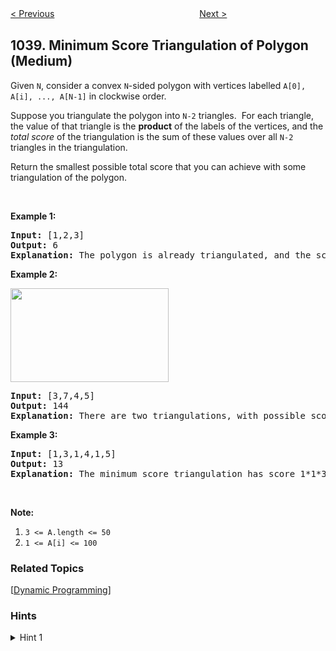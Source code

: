 <!--|This file generated by command(leetcode description); DO NOT EDIT.    |-->
<!--+----------------------------------------------------------------------+-->
<!--|@author    openset <openset.wang@gmail.com>                           |-->
<!--|@link      https://github.com/openset                                 |-->
<!--|@home      https://github.com/openset/leetcode                        |-->
<!--+----------------------------------------------------------------------+-->

[< Previous](https://github.com/openset/leetcode/tree/master/problems/binary-search-tree-to-greater-sum-tree "Binary Search Tree to Greater Sum Tree")
　　　　　　　　　　　　　　　　
[Next >](https://github.com/openset/leetcode/tree/master/problems/moving-stones-until-consecutive-ii "Moving Stones Until Consecutive II")

## 1039. Minimum Score Triangulation of Polygon (Medium)

<p>Given <code>N</code>, consider a convex <code>N</code>-sided polygon with vertices labelled <code>A[0], A[i], ..., A[N-1]</code>&nbsp;in clockwise order.</p>

<p>Suppose you triangulate the polygon into <code>N-2</code> triangles.&nbsp; For each triangle, the value of that triangle is the <strong>product</strong>&nbsp;of the labels of the vertices, and the <em>total score</em> of the triangulation is the sum of these values over all <code>N-2</code> triangles in the triangulation.</p>

<p>Return the smallest possible total score that you can achieve with some triangulation of the polygon.</p>

<p>&nbsp;</p>

<ol>
</ol>

<div>
<p><strong>Example 1:</strong></p>

<pre>
<strong>Input: </strong><span id="example-input-1-1">[1,2,3]</span>
<strong>Output: </strong><span id="example-output-1">6</span>
<strong>Explanation: </strong>The polygon is already triangulated, and the score of the only triangle is 6.
</pre>

<div>
<p><strong>Example 2:</strong></p>

<p><img alt="" src="https://assets.leetcode.com/uploads/2019/05/01/minimum-score-triangulation-of-polygon-1.png" style="width: 253px; height: 150px;" /></p>

<pre>
<strong>Input: </strong><span id="example-input-2-1">[3,7,4,5]</span>
<strong>Output: </strong><span id="example-output-2">144</span>
<strong>Explanation: </strong>There are two triangulations, with possible scores: 3*7*5 + 4*5*7 = 245, or 3*4*5 + 3*4*7 = 144.  The minimum score is 144.
</pre>

<div>
<p><strong>Example 3:</strong></p>

<pre>
<strong>Input: </strong><span id="example-input-3-1">[1,3,1,4,1,5]</span>
<strong>Output: </strong><span id="example-output-3">13</span>
<strong>Explanation: </strong>The minimum score triangulation has score 1*1*3 + 1*1*4 + 1*1*5 + 1*1*1 = 13.
</pre>

<p>&nbsp;</p>

<p><strong>Note:</strong></p>

<ol>
	<li><code>3 &lt;= A.length &lt;= 50</code></li>
	<li><code>1 &lt;= A[i] &lt;= 100</code></li>
</ol>
</div>
</div>
</div>

### Related Topics
  [[Dynamic Programming](https://github.com/openset/leetcode/tree/master/tag/dynamic-programming/README.md)]

### Hints
<details>
<summary>Hint 1</summary>
Without loss of generality, there is a triangle that uses adjacent vertices A[0] and A[N-1] (where N = A.length).  Depending on your choice K of it, this breaks down the triangulation into two subproblems A[1:K] and A[K+1:N-1].
</details>
